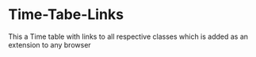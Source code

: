 # Time-Tabe-Links
This a Time table with links to all respective classes which is added as an extension to any browser
